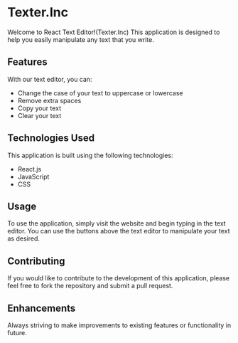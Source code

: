 
# Texter.Inc

Welcome to React Text Editor!(Texter.Inc) This application is designed to help you easily manipulate any text that you write.

## Features

With our text editor, you can:

- Change the case of your text to uppercase or lowercase
- Remove extra spaces
- Copy your text
- Clear your text

## Technologies Used

This application is built using the following technologies:

- React.js
- JavaScript
- CSS

## Usage

To use the application, simply visit the website and begin typing in the text editor. You can use the buttons above the text editor to manipulate your text as desired.

## Contributing

If you would like to contribute to the development of this application, please feel free to fork the repository and submit a pull request.

## Enhancements 

Always striving to make improvements to existing features or functionality in future.


